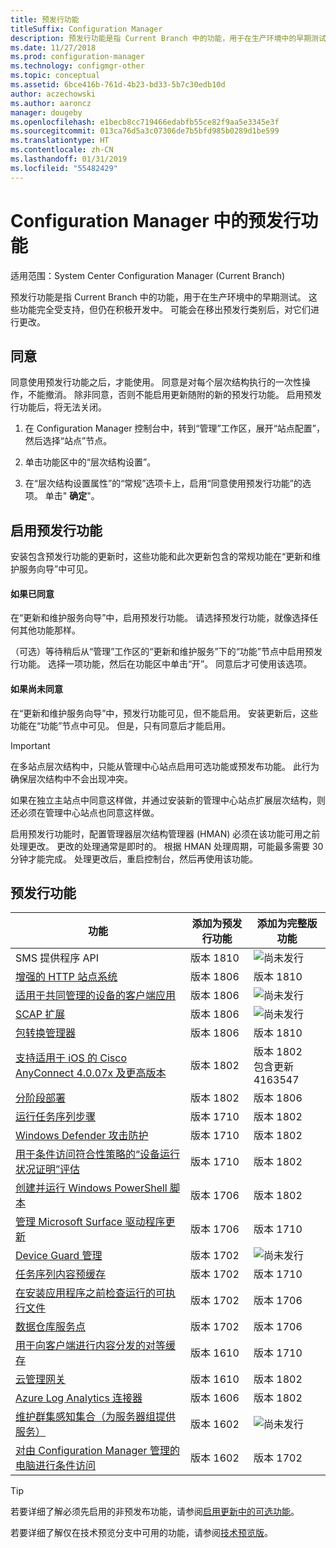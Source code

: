 ```yaml
---
title: 预发行功能
titleSuffix: Configuration Manager
description: 预发行功能是指 Current Branch 中的功能，用于在生产环境中的早期测试。
ms.date: 11/27/2018
ms.prod: configuration-manager
ms.technology: configmgr-other
ms.topic: conceptual
ms.assetid: 6bce416b-761d-4b23-bd33-5b7c30edb10d
author: aczechowski
ms.author: aaroncz
manager: dougeby
ms.openlocfilehash: e1becb8cc719466edabfb55ce82f9aa5e3345e3f
ms.sourcegitcommit: 013ca76d5a3c07306de7b5bfd985b0289d1be599
ms.translationtype: HT
ms.contentlocale: zh-CN
ms.lasthandoff: 01/31/2019
ms.locfileid: "55482429"
---
```

# <a name="pre-release-features-in-configuration-manager"></a>Configuration Manager 中的预发行功能

适用范围：System Center Configuration Manager (Current Branch)

预发行功能是指 Current Branch 中的功能，用于在生产环境中的早期测试。 这些功能完全受支持，但仍在积极开发中。 可能会在移出预发行类别后，对它们进行更改。



## <a name="give-consent"></a>同意  

同意使用预发行功能之后，才能使用。 同意是对每个层次结构执行的一次性操作，不能撤消。 除非同意，否则不能启用更新随附的新的预发行功能。 启用预发行功能后，将无法关闭。

1. 在 Configuration Manager 控制台中，转到“管理”工作区，展开“站点配置”，然后选择“站点”节点。  

2. 单击功能区中的“层次结构设置”。  

3. 在“层次结构设置属性”的“常规”选项卡上，启用“同意使用预发行功能”的选项。 单击" **确定**"。  



## <a name="enabling-pre-release-features"></a>启用预发行功能

安装包含预发行功能的更新时，这些功能和此次更新包含的常规功能在“更新和维护服务向导”中可见。

#### <a name="if-you-have-given-consent"></a>如果已同意
在“更新和维护服务向导”中，启用预发行功能。 请选择预发行功能，就像选择任何其他功能那样。     

（可选）等待稍后从“管理”工作区的“更新和维护服务”下的“功能”节点中启用预发行功能。 选择一项功能，然后在功能区中单击“开”。 同意后才可使用该选项。

#### <a name="if-you-havent-given-consent"></a>如果尚未同意
在“更新和维护服务向导”中，预发行功能可见，但不能启用。 安装更新后，这些功能在“功能”节点中可见。 但是，只有同意后才能启用。


> [!Important]  
> 在多站点层次结构中，只能从管理中心站点启用可选功能或预发布功能。 此行为确保层次结构中不会出现冲突。 <!--507197-->  
> 
> 如果在独立主站点中同意这样做，并通过安装新的管理中心站点扩展层次结构，则还必须在管理中心站点也同意这样做。  

启用预发行功能时，配置管理器层次结构管理器 (HMAN) 必须在该功能可用之前处理更改。 更改的处理通常是即时的。 根据 HMAN 处理周期，可能最多需要 30 分钟才能完成。 处理更改后，重启控制台，然后再使用该功能。



## <a name="pre-release-features"></a>预发行功能

<!--Note/tip for target article

> [!Note]  
> In this version of Configuration Manager, <feature name> is a pre-release feature. To enable it, see [Pre-release features](/sccm/core/servers/manage/pre-release-features).  


> [!Tip]  
> This feature was first introduced in version 1702 as a [pre-release feature](/sccm/core/servers/manage/pre-release-features). Beginning with version 1706, this feature is no longer a pre-release feature.  

-->


| 功能          | 添加为预发行功能 | 添加为完整版功能 |  
|------------------|----------------------|-------------------------|
| SMS 提供程序 API <!--1359052--> | 版本 1810 | ![尚未发行](media/red_x.png) |
| [增强的 HTTP 站点系统](/sccm/core/plan-design/hierarchy/enhanced-http) <!--1356889,1358228--> | 版本 1806 | 版本 1810 |
| [适用于共同管理的设备的客户端应用](/sccm/comanage/workloads#client-apps) <!--1357892--> | 版本 1806 | ![尚未发行](media/red_x.png) |
| [SCAP 扩展](/sccm/compliance/plan-design/scap/about-scap) <!--3607889--> | 版本 1806 | ![尚未发行](media/red_x.png) |
| [包转换管理器](/sccm/apps/pcm/package-conversion-manager) <!--1357861--> | 版本 1806 | 版本 1810 |
| [支持适用于 iOS 的 Cisco AnyConnect 4.0.07x 及更高版本](/sccm/mdm/deploy-use/create-vpn-profiles) <!--1357393--> | 版本 1802 | 版本 1802 <br>包含更新 4163547 |
| [分阶段部署](/sccm/osd/deploy-use/create-phased-deployment-for-task-sequence) <!--1356837--> | 版本 1802 | 版本 1806 |
| [运行任务序列步骤](/sccm/osd/deploy-use/manage-task-sequences-to-automate-tasks#add-child-task-sequences-to-a-task-sequence) <!--1261338--> |  版本 1710 | 版本 1802 |
| [Windows Defender 攻击防护](/sccm/protect/deploy-use/create-deploy-exploit-guard-policy) <!--1355468--> | 版本 1710 | 版本 1802 |
| [用于条件访问符合性策略的“设备运行状况证明”评估](/sccm/mdm/deploy-use/manage-access-to-o365-services-for-pcs-managed-by-sccm) <!--1235616--> | 版本 1710 | 版本 1802 |
| [创建并运行 Windows PowerShell 脚本](/sccm/apps/deploy-use/create-deploy-scripts) <!--1236459--> | 版本 1706 | 版本 1802 |
| [管理 Microsoft Surface 驱动程序更新](/sccm/sum/get-started/configure-classifications-and-products) <!--1098490--> | 版本 1706 | 版本 1710 |
| [Device Guard 管理](/sccm/protect/deploy-use/use-device-guard-with-configuration-manager) <!--1355092 (1319346)--> | 版本 1702 | ![尚未发行](media/red_x.png) |
| [任务序列内容预缓存](/sccm/osd/deploy-use/create-a-task-sequence-to-upgrade-an-operating-system#configure-pre-cache-content) <!--1021244--> | 版本 1702 | 版本 1710 |
| [在安装应用程序之前检查运行的可执行文件](/sccm/apps/deploy-use/deploy-applications#how-to-check-for-running-executable-files-before-installing-an-application) <!--1284624--> | 版本 1702 | 版本 1706 |
| [数据仓库服务点](/sccm/core/servers/manage/data-warehouse)<!--1277922--> | 版本 1702 | 版本 1706 |
| [用于向客户端进行内容分发的对等缓存](/sccm/core/plan-design/hierarchy/client-peer-cache) <!--1101436--> | 版本 1610 | 版本 1710 |
| [云管理网关](/sccm/core/clients/manage/plan-cloud-management-gateway) <!--1101764--> | 版本 1610 | 版本 1802 |
| [Azure Log Analytics 连接器](/sccm/core/clients/manage/sync-data-log-analytics) <!--1236739--> | 版本 1606 | 版本 1802 |
| [维护群集感知集合（为服务器组提供服务）](/sccm/core/get-started/capabilities-in-technical-preview-1605#BKMK_ServerGroups) <!--1081776--> | 版本 1602 | ![尚未发行](media/red_x.png) |
| [对由 Configuration Manager 管理的电脑进行条件访问](/sccm/mdm/deploy-use/manage-access-to-o365-services-for-pcs-managed-by-sccm) <!--  --> | 版本 1602 | 版本 1702 |

<!--Image used = ![Not yet](media/red_x.png) -->

> [!Tip]  
> 若要详细了解必须先启用的非预发布功能，请参阅[启用更新中的可选功能](/sccm/core/servers/manage/install-in-console-updates#bkmk_options)。  
> 
> 若要详细了解仅在技术预览分支中可用的功能，请参阅[技术预览版](/sccm/core/get-started/technical-preview)。  
